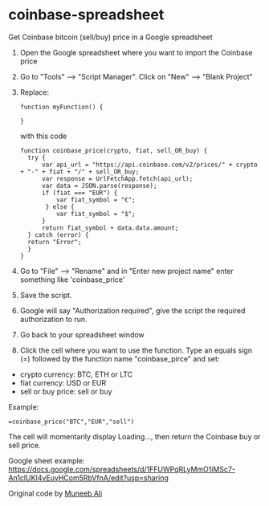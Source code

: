 coinbase-spreadsheet
====================

Get Coinbase bitcoin (sell/buy) price in a Google spreadsheet

1. Open the Google spreadsheet where you want to import the Coinbase price
2. Go to "Tools" --> "Script Manager". Click on "New" --> "Blank Project"
3. Replace: 

   ```
   function myFunction() {
  
   }
   ```

   with this code
      ```
    function coinbase_price(crypto, fiat, sell_OR_buy) {
        try {
            var api_url = "https://api.coinbase.com/v2/prices/" + crypto + "-" + fiat + "/" + sell_OR_buy;
            var response = UrlFetchApp.fetch(api_url);
            var data = JSON.parse(response);
            if (fiat === "EUR") {
                var fiat_symbol = "€";
             } else {
                var fiat_symbol = "$";
            }
            return fiat_symbol + data.data.amount;
        } catch (error) {
        return "Error";
        }
    }
   ```

4. Go to "File" --> "Rename" and in "Enter new project name" enter something like 'coinbase_price'
5. Save the script.  
6. Google will say "Authorization required", give the script the required authorization to run. 
7. Go back to your spreadsheet window
9. Click the cell where you want to use the function. Type an equals sign (=) followed by the function name "coinbase_pirce" and set:
- crypto currency: BTC, ETH or LTC
- fiat currency: USD or EUR
- sell or buy price: sell or buy 

Example:
   ```
   =coinbase_price("BTC","EUR","sell") 
   ```


The cell will momentarily display Loading..., then return the Coinbase buy or sell price.

Google sheet example: https://docs.google.com/spreadsheets/d/1FFUWPqRLyMmO1iMSc7-An1clUKI4vEuyHCom5RbVfnA/edit?usp=sharing

Original code by  [Muneeb Ali](http://twitter.com/muneeb)

